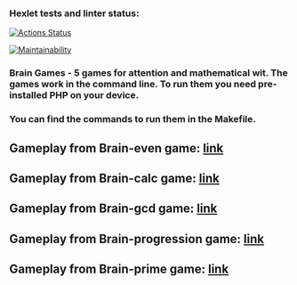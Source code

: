 ### Hexlet tests and linter status:
[![Actions Status](https://github.com/Kiatsyndesi/php-project-lvl1/workflows/hexlet-check/badge.svg)](https://github.com/Kiatsyndesi/php-project-lvl1/actions)

[![Maintainability](https://api.codeclimate.com/v1/badges/72938105c1e06553d43a/maintainability)](https://codeclimate.com/github/Kiatsyndesi/php-project-lvl1/maintainability)

### Brain Games - 5 games for attention and mathematical wit. The games work in the command line. To run them you need pre-installed PHP on your device.
### You can find the commands to run them in the Makefile.

## Gameplay from Brain-even game: [link](https://asciinema.org/a/zyNTP15EHgkDcywl49Xq5EQad)

## Gameplay from Brain-calc game: [link](https://asciinema.org/a/Xg3P5H3ItxlsoNmfdwbymV9p3)

## Gameplay from Brain-gcd game: [link](https://asciinema.org/a/g60iuQTMiR0nbkwVxrcKzdoeo)

## Gameplay from Brain-progression game: [link](https://asciinema.org/a/fYnqxw9FAYqrJdDBCgTNT4jGj)

## Gameplay from Brain-prime game: [link](https://asciinema.org/a/bDimiLZUJDM1uGMGIJhFDJcdx)